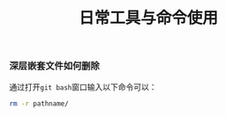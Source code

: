 ﻿---
title: "日常工具与命令使用"
tags:
  - Articles
---

### 深层嵌套文件如何删除

通过打开`git bash`窗口输入以下命令可以：

```bash
rm -r pathname/
```
